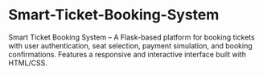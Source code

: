 # Smart-Ticket-Booking-System
Smart Ticket Booking System – A Flask-based platform for booking tickets with user authentication, seat selection, payment simulation, and booking confirmations. Features a responsive and interactive interface built with HTML/CSS.
